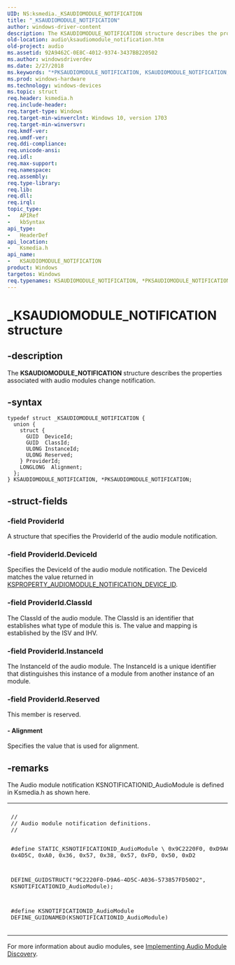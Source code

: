 ```yaml
---
UID: NS:ksmedia._KSAUDIOMODULE_NOTIFICATION
title: "_KSAUDIOMODULE_NOTIFICATION"
author: windows-driver-content
description: The KSAUDIOMODULE_NOTIFICATION structure describes the properties associated with audio modules change notification.
old-location: audio\ksaudiomodule_notification.htm
old-project: audio
ms.assetid: 92A9462C-0E8C-4012-9374-3437BB220502
ms.author: windowsdriverdev
ms.date: 2/27/2018
ms.keywords: "*PKSAUDIOMODULE_NOTIFICATION, KSAUDIOMODULE_NOTIFICATION, KSAUDIOMODULE_NOTIFICATION structure [Audio Devices], PKSAUDIOMODULE_NOTIFICATION, PKSAUDIOMODULE_NOTIFICATION structure pointer [Audio Devices], _KSAUDIOMODULE_NOTIFICATION, audio.ksaudiomodule_notification, ksmedia/KSAUDIOMODULE_NOTIFICATION, ksmedia/PKSAUDIOMODULE_NOTIFICATION"
ms.prod: windows-hardware
ms.technology: windows-devices
ms.topic: struct
req.header: ksmedia.h
req.include-header: 
req.target-type: Windows
req.target-min-winverclnt: Windows 10, version 1703
req.target-min-winversvr: 
req.kmdf-ver: 
req.umdf-ver: 
req.ddi-compliance: 
req.unicode-ansi: 
req.idl: 
req.max-support: 
req.namespace: 
req.assembly: 
req.type-library: 
req.lib: 
req.dll: 
req.irql: 
topic_type:
-	APIRef
-	kbSyntax
api_type:
-	HeaderDef
api_location:
-	Ksmedia.h
api_name:
-	KSAUDIOMODULE_NOTIFICATION
product: Windows
targetos: Windows
req.typenames: KSAUDIOMODULE_NOTIFICATION, *PKSAUDIOMODULE_NOTIFICATION
---
```


# _KSAUDIOMODULE_NOTIFICATION structure


## -description


The <b>KSAUDIOMODULE_NOTIFICATION</b> structure describes the  properties associated with audio  modules change notification.


## -syntax


````
typedef struct _KSAUDIOMODULE_NOTIFICATION {
  union {
    struct {
      GUID  DeviceId;
      GUID  ClassId;
      ULONG InstanceId;
      ULONG Reserved;
    } ProviderId;
    LONGLONG  Alignment;
  };
} KSAUDIOMODULE_NOTIFICATION, *PKSAUDIOMODULE_NOTIFICATION;
````


## -struct-fields




### -field ProviderId

A structure that specifies the ProviderId of the audio module notification.


### -field ProviderId.DeviceId

Specifies the DeviceId of the audio module notification. The DeviceId matches the value returned in <a href="https://msdn.microsoft.com/CD9C5FCD-FB2A-4B21-A15E-BA520C3311A7">KSPROPERTY_AUDIOMODULE_NOTIFICATION_DEVICE_ID</a>.


### -field ProviderId.ClassId

The ClassId of the audio module. The ClassId is an identifier that establishes what type of module this is. The value and mapping is established by the ISV and IHV. 


### -field ProviderId.InstanceId

The InstanceId of the audio module.  The InstanceId is a unique identifier that distinguishes this instance of a module from another instance of an module. 


### -field ProviderId.Reserved

This member is reserved.


#### - Alignment

Specifies the value that is used for alignment. 


## -remarks



The Audio module notification KSNOTIFICATIONID_AudioModule is defined in Ksmedia.h as shown here. 

<div class="code"><span codelanguage=""><table>
<tr>
<th></th>
</tr>
<tr>
<td>
<pre>// 
// Audio module notification definitions. 
// 

#define STATIC_KSNOTIFICATIONID_AudioModule \ 
    0x9C2220F0, 0xD9A6, 0x4D5C, 0xA0, 0x36, 0x57, 0x38, 0x57, 0xFD, 0x50, 0xD2 

DEFINE_GUIDSTRUCT("9C2220F0-D9A6-4D5C-A036-573857FD50D2", KSNOTIFICATIONID_AudioModule); 

#define KSNOTIFICATIONID_AudioModule DEFINE_GUIDNAMED(KSNOTIFICATIONID_AudioModule)</pre>
</td>
</tr>
</table></span></div>


For more information about audio modules, see  <a href="https://msdn.microsoft.com/en-us/windows/hardware/drivers/audio/implementing-audio-module-communication">Implementing Audio Module Discovery</a>. 



